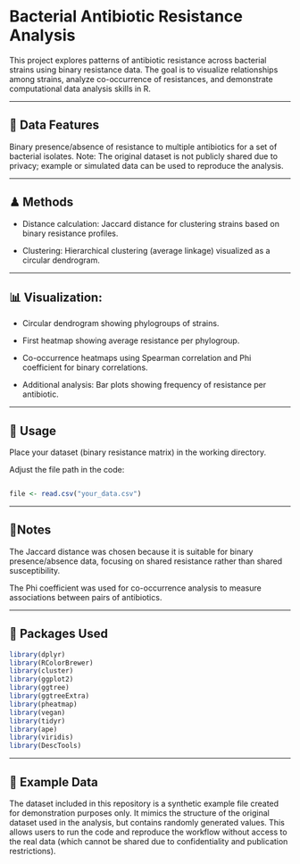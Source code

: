 # Bacterial Antibiotic Resistance Analysis
This project explores patterns of antibiotic resistance across bacterial strains using binary resistance data. The goal is to visualize relationships among strains, analyze co-occurrence of resistances, and demonstrate computational data analysis skills in R.

---
## 🧫 Data Features
Binary presence/absence of resistance to multiple antibiotics for a set of bacterial isolates.
Note: The original dataset is not publicly shared due to privacy; example or simulated data can be used to reproduce the analysis.

---
## ♟ Methods

- Distance calculation: Jaccard distance for clustering strains based on binary resistance profiles.

- Clustering: Hierarchical clustering (average linkage) visualized as a circular dendrogram.
---
## 📊 Visualization:

- Circular dendrogram showing phylogroups of strains.

- First heatmap showing average resistance per phylogroup.

- Co-occurrence heatmaps using Spearman correlation and Phi coefficient for binary correlations.

- Additional analysis: Bar plots showing frequency of resistance per antibiotic.

---
## 🔧 Usage

Place your dataset (binary resistance matrix) in the working directory.

Adjust the file path in the code:
```R

file <- read.csv("your_data.csv")
```
---
## 📝Notes

The Jaccard distance was chosen because it is suitable for binary presence/absence data, focusing on shared resistance rather than shared susceptibility.

The Phi coefficient was used for co-occurrence analysis to measure associations between pairs of antibiotics.

---
## 🧰 Packages Used
```R
library(dplyr)
library(RColorBrewer)
library(cluster)
library(ggplot2)
library(ggtree)
library(ggtreeExtra)
library(pheatmap)
library(vegan)
library(tidyr)
library(ape)
library(viridis)
library(DescTools)
```
---
## 📝 Example Data
The dataset included in this repository is a synthetic example file created for demonstration purposes only. It mimics the structure of the original dataset used in the analysis, but contains randomly generated values. This allows users to run the code and reproduce the workflow without access to the real data (which cannot be shared due to confidentiality and publication restrictions).
